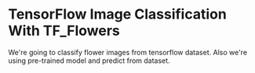 # TensorFlow Image Classification With TF_Flowers

We're going to classify flower images from tensorflow dataset. Also we're using pre-trained model and predict from dataset.


